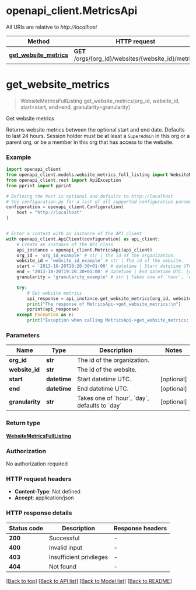 # openapi_client.MetricsApi

All URIs are relative to *http://localhost*

Method | HTTP request | Description
------------- | ------------- | -------------
[**get_website_metrics**](MetricsApi.md#get_website_metrics) | **GET** /orgs/{org_id}/websites/{website_id}/metrics | Get website metrics


# **get_website_metrics**
> WebsiteMetricsFullListing get_website_metrics(org_id, website_id, start=start, end=end, granularity=granularity)

Get website metrics

Returns website metrics between the optional start and end date. Defaults to last 24 hours. Session holder must be at least a `SuperAdmin` in this org or a parent org, or be a member in this org that has access to the website.

### Example


```python
import openapi_client
from openapi_client.models.website_metrics_full_listing import WebsiteMetricsFullListing
from openapi_client.rest import ApiException
from pprint import pprint

# Defining the host is optional and defaults to http://localhost
# See configuration.py for a list of all supported configuration parameters.
configuration = openapi_client.Configuration(
    host = "http://localhost"
)


# Enter a context with an instance of the API client
with openapi_client.ApiClient(configuration) as api_client:
    # Create an instance of the API class
    api_instance = openapi_client.MetricsApi(api_client)
    org_id = 'org_id_example' # str | The id of the organization.
    website_id = 'website_id_example' # str | The id of the website.
    start = '2013-10-20T19:20:30+01:00' # datetime | Start datetime UTC. (optional)
    end = '2013-10-20T19:20:30+01:00' # datetime | End datetime UTC. (optional)
    granularity = 'granularity_example' # str | Takes one of `hour`, `day`, defaults to `day` (optional)

    try:
        # Get website metrics
        api_response = api_instance.get_website_metrics(org_id, website_id, start=start, end=end, granularity=granularity)
        print("The response of MetricsApi->get_website_metrics:\n")
        pprint(api_response)
    except Exception as e:
        print("Exception when calling MetricsApi->get_website_metrics: %s\n" % e)
```



### Parameters


Name | Type | Description  | Notes
------------- | ------------- | ------------- | -------------
 **org_id** | **str**| The id of the organization. | 
 **website_id** | **str**| The id of the website. | 
 **start** | **datetime**| Start datetime UTC. | [optional] 
 **end** | **datetime**| End datetime UTC. | [optional] 
 **granularity** | **str**| Takes one of &#x60;hour&#x60;, &#x60;day&#x60;, defaults to &#x60;day&#x60; | [optional] 

### Return type

[**WebsiteMetricsFullListing**](WebsiteMetricsFullListing.md)

### Authorization

No authorization required

### HTTP request headers

 - **Content-Type**: Not defined
 - **Accept**: application/json

### HTTP response details

| Status code | Description | Response headers |
|-------------|-------------|------------------|
**200** | Successful |  -  |
**400** | Invalid input |  -  |
**403** | Insufficient privileges |  -  |
**404** | Not found |  -  |

[[Back to top]](#) [[Back to API list]](../README.md#documentation-for-api-endpoints) [[Back to Model list]](../README.md#documentation-for-models) [[Back to README]](../README.md)

